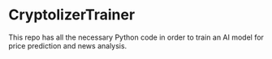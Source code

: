 # CryptolizerTrainer
This repo has all the necessary Python code in order to train an AI model for price prediction and news analysis. 
